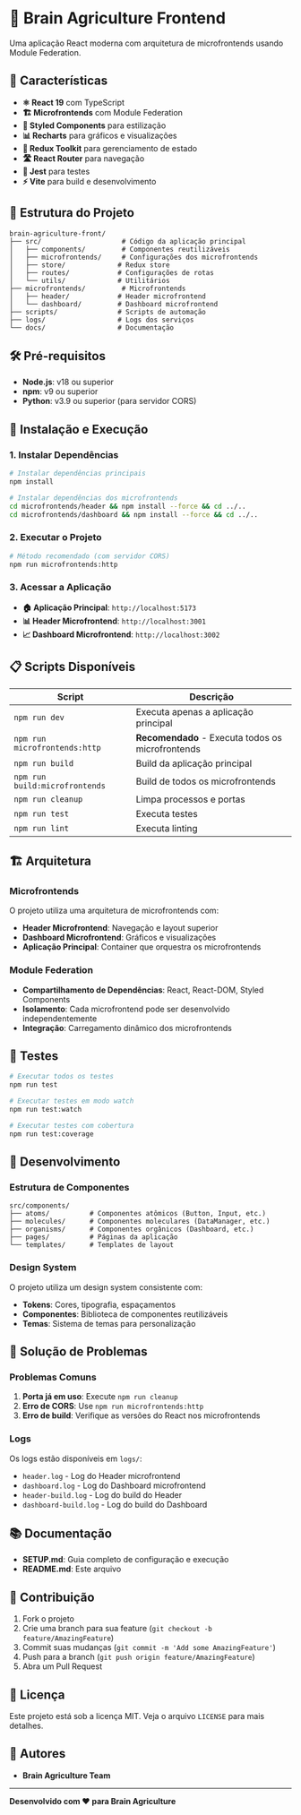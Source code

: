 # 🧠 Brain Agriculture Frontend

Uma aplicação React moderna com arquitetura de microfrontends usando Module Federation.

## 🚀 Características

- **⚛️ React 19** com TypeScript
- **🏗️ Microfrontends** com Module Federation
- **🎨 Styled Components** para estilização
- **📊 Recharts** para gráficos e visualizações
- **🔄 Redux Toolkit** para gerenciamento de estado
- **🛣️ React Router** para navegação
- **🧪 Jest** para testes
- **⚡ Vite** para build e desenvolvimento

## 📁 Estrutura do Projeto

```
brain-agriculture-front/
├── src/                    # Código da aplicação principal
│   ├── components/         # Componentes reutilizáveis
│   ├── microfrontends/     # Configurações dos microfrontends
│   ├── store/             # Redux store
│   ├── routes/            # Configurações de rotas
│   └── utils/             # Utilitários
├── microfrontends/         # Microfrontends
│   ├── header/            # Header microfrontend
│   └── dashboard/         # Dashboard microfrontend
├── scripts/               # Scripts de automação
├── logs/                  # Logs dos serviços
└── docs/                  # Documentação
```

## 🛠️ Pré-requisitos

- **Node.js**: v18 ou superior
- **npm**: v9 ou superior
- **Python**: v3.9 ou superior (para servidor CORS)

## 🚀 Instalação e Execução

### 1. Instalar Dependências

```bash
# Instalar dependências principais
npm install

# Instalar dependências dos microfrontends
cd microfrontends/header && npm install --force && cd ../..
cd microfrontends/dashboard && npm install --force && cd ../..
```

### 2. Executar o Projeto

```bash
# Método recomendado (com servidor CORS)
npm run microfrontends:http
```

### 3. Acessar a Aplicação

- **🏠 Aplicação Principal**: `http://localhost:5173`
- **📊 Header Microfrontend**: `http://localhost:3001`
- **📈 Dashboard Microfrontend**: `http://localhost:3002`

## 📋 Scripts Disponíveis

| Script                         | Descrição                                         |
| ------------------------------ | ------------------------------------------------- |
| `npm run dev`                  | Executa apenas a aplicação principal              |
| `npm run microfrontends:http`  | **Recomendado** - Executa todos os microfrontends |
| `npm run build`                | Build da aplicação principal                      |
| `npm run build:microfrontends` | Build de todos os microfrontends                  |
| `npm run cleanup`              | Limpa processos e portas                          |
| `npm run test`                 | Executa testes                                    |
| `npm run lint`                 | Executa linting                                   |

## 🏗️ Arquitetura

### Microfrontends

O projeto utiliza uma arquitetura de microfrontends com:

- **Header Microfrontend**: Navegação e layout superior
- **Dashboard Microfrontend**: Gráficos e visualizações
- **Aplicação Principal**: Container que orquestra os microfrontends

### Module Federation

- **Compartilhamento de Dependências**: React, React-DOM, Styled Components
- **Isolamento**: Cada microfrontend pode ser desenvolvido independentemente
- **Integração**: Carregamento dinâmico dos microfrontends

## 🧪 Testes

```bash
# Executar todos os testes
npm run test

# Executar testes em modo watch
npm run test:watch

# Executar testes com cobertura
npm run test:coverage
```

## 🔧 Desenvolvimento

### Estrutura de Componentes

```
src/components/
├── atoms/          # Componentes atômicos (Button, Input, etc.)
├── molecules/      # Componentes moleculares (DataManager, etc.)
├── organisms/      # Componentes orgânicos (Dashboard, etc.)
├── pages/          # Páginas da aplicação
└── templates/      # Templates de layout
```

### Design System

O projeto utiliza um design system consistente com:

- **Tokens**: Cores, tipografia, espaçamentos
- **Componentes**: Biblioteca de componentes reutilizáveis
- **Temas**: Sistema de temas para personalização

## 🐛 Solução de Problemas

### Problemas Comuns

1. **Porta já em uso**: Execute `npm run cleanup`
2. **Erro de CORS**: Use `npm run microfrontends:http`
3. **Erro de build**: Verifique as versões do React nos microfrontends

### Logs

Os logs estão disponíveis em `logs/`:

- `header.log` - Log do Header microfrontend
- `dashboard.log` - Log do Dashboard microfrontend
- `header-build.log` - Log do build do Header
- `dashboard-build.log` - Log do build do Dashboard

## 📚 Documentação

- **SETUP.md**: Guia completo de configuração e execução
- **README.md**: Este arquivo

## 🤝 Contribuição

1. Fork o projeto
2. Crie uma branch para sua feature (`git checkout -b feature/AmazingFeature`)
3. Commit suas mudanças (`git commit -m 'Add some AmazingFeature'`)
4. Push para a branch (`git push origin feature/AmazingFeature`)
5. Abra um Pull Request

## 📄 Licença

Este projeto está sob a licença MIT. Veja o arquivo `LICENSE` para mais detalhes.

## 👥 Autores

- **Brain Agriculture Team**

---

**Desenvolvido com ❤️ para Brain Agriculture**
